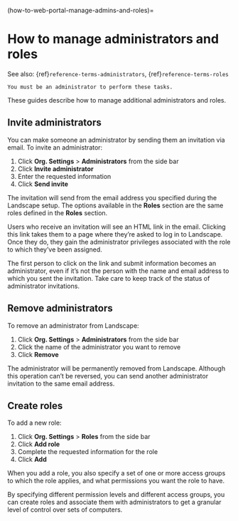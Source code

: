 (how-to-web-portal-manage-admins-and-roles)=
# How to manage administrators and roles

See also: {ref}`reference-terms-administrators`, {ref}`reference-terms-roles`

```{note}
You must be an administrator to perform these tasks.
```

These guides describe how to manage additional administrators and roles. 

## Invite administrators

You can make someone an administrator by sending them an invitation via email. To invite an administrator:

1. Click **Org. Settings** > **Administrators** from the side bar
2. Click **Invite administrator**
3. Enter the requested information
4. Click **Send invite**

The invitation will send from the email address you specified during the Landscape setup. The options available in the **Roles** section are the same roles defined in the **Roles** section.

Users who receive an invitation will see an HTML link in the email. Clicking this link takes them to a page where they’re asked to log in to Landscape. Once they do, they gain the administrator privileges associated with the role to which they’ve been assigned.

The first person to click on the link and submit information becomes an administrator, even if it’s not the person with the name and email address to which you sent the invitation. Take care to keep track of the status of administrator invitations.

## Remove administrators

To remove an administrator from Landscape:

1. Click **Org. Settings** > **Administrators** from the side bar
2. Click the name of the administrator you want to remove
3. Click **Remove**

The administrator will be permanently removed from Landscape. Although this operation can’t be reversed, you can send another administrator invitation to the same email address.

## Create roles

To add a new role:

1. Click **Org. Settings** > **Roles** from the side bar
2. Click **Add role**
3. Complete the requested information for the role
4. Click **Add**

When you add a role, you also specify a set of one or more access groups to which the role applies, and what permissions you want the role to have.

By specifying different permission levels and different access groups, you can create roles and associate them with administrators to get a granular level of control over sets of computers.

